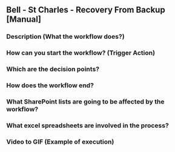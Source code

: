 ## Bell - St Charles - Recovery From Backup [Manual]

### Description (What the workflow does?)


### How can you start the workflow? (Trigger Action)


### Which are the decision points?


### How does the workflow end?


### What SharePoint lists are going to be affected by the workflow?


### What excel spreadsheets are involved in the process?


### Video to GIF (Example of execution)